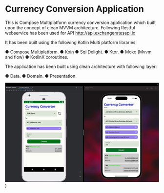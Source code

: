 # **Currency Conversion Application**
This is Compose Multiplatform currency conversion application which built upon the concept of clean MVVM architecture. Following Restful webservice has been used for API http://api.exchangeratesapi.io

It has been built using the following Kotlin Multi platform libraries:

● Compose Multiplatform.
● Koin
● Sql Delight.
● Ktor.
● Moko (Mvvm and flow)
● KotlinX coroutines.

The application has been built using clean architecture with following layer:

● Data.
● Domain.
● Presentation.

![Image Alt text](/img.jpeg "Android and IOS"))

